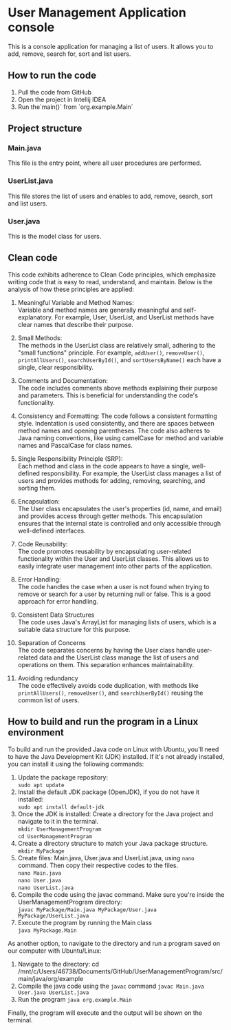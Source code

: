 # User Management Application console

This is a console application for managing a list of users.
It allows you to add, remove, search for, sort and list users.

## How to run the code

1. Pull the code from GitHub
2. Open the project in Intellij IDEA
3. Run the`main()´ from ´org.example.Main´

## Project structure

### Main.java

This file is the entry point, where all user procedures are performed.

### UserList.java

This file stores the list of users and enables to add, remove, search, sort and list users.

### User.java

This is the model class for users.

## Clean code

This code exhibits adherence to Clean Code principles, which emphasize writing code that is easy to read, understand,
and maintain. Below is the analysis of how these principles are applied:

1. Meaningful Variable and Method Names:  
   Variable and method names are generally meaningful and self-explanatory. For example, User, UserList, and UserList
   methods have clear names that describe their purpose.

2. Small Methods:  
   The methods in the UserList class are relatively small, adhering to the "small functions" principle. For
   example, `addUser()`, `removeUser()`, `printAllUsers()`, `searchUserById()`, and `sortUsersByName()` each have a
   single, clear responsibility.

3. Comments and Documentation:  
   The code includes comments above methods explaining their purpose and parameters. This is beneficial for
   understanding the code's functionality.

4. Consistency and Formatting:
   The code follows a consistent formatting style. Indentation is used consistently, and there are spaces between method
   names and opening parentheses.
   The code also adheres to Java naming conventions, like using camelCase for method and variable names and PascalCase
   for class names.

5. Single Responsibility Principle (SRP):  
   Each method and class in the code appears to have a single, well-defined responsibility. For example, the UserList
   class manages a list of users and provides methods for adding, removing, searching, and sorting them.

6. Encapsulation:  
   The User class encapsulates the user's properties (id, name, and email) and provides access through getter methods.
   This encapsulation ensures that the internal state is controlled and only accessible through well-defined interfaces.

7. Code Reusability:  
   The code promotes reusability by encapsulating user-related functionality within the User and UserList classes. This
   allows us to easily integrate user management into other parts of the application.

8. Error Handling:  
   The code handles the case when a user is not found when trying to remove or search for a user by returning null or
   false. This is a good approach for error handling.

9. Consistent Data Structures  
   The code uses Java's ArrayList for managing lists of users, which is a suitable data structure for this purpose.

10. Separation of Concerns  
    The code separates concerns by having the User class handle user-related data and the UserList class manage the list
    of users and operations on them. This separation enhances maintainability.

11. Avoiding redundancy  
    The code effectively avoids code duplication, with methods like `printAllUsers()`, `removeUser()`,
    and `searchUserById()` reusing the common list of users.

## How to build and run the program in a Linux environment

To build and run the provided Java code on Linux with Ubuntu, you'll need to have the Java Development Kit (JDK)
installed. If it's not already installed, you can install it using the following commands:

1. Update the package repository:  
   `sudo apt update`
2. Install the default JDK package (OpenJDK), if you do not have it installed:  
   `sudo apt install default-jdk`
3. Once the JDK is installed: Create a directory for the Java project and navigate to it in the terminal.  
   `mkdir UserManagementProgram`  
   `cd UserManagementProgram`
4. Create a directory structure to match your Java package structure.  
   `mkdir MyPackage`
5. Create files: Main.java, User.java and UserList.java, using `nano` command. Then copy their respective codes to the
   files.  
   `nano Main.java`  
   `nano User.java`  
   `nano UserList.java`
6. Compile the code using the javac command. Make sure you're inside the UserManagementProgram directory:  
   `javac MyPackage/Main.java MyPackage/User.java MyPackage/UserList.java`
7. Execute the program by running the Main class  
   `java MyPackage.Main`

As another option, to navigate to the directory and run a program saved on our computer with Ubuntu/Linux:

1. Navigate to the directory:
   cd /mnt/c/Users/46738/Documents/GitHub/UserManagementProgram/src/main/java/org/example
2. Compile the java code using the `javac` command
   `javac Main.java User.java UserList.java`
3. Run the program
   `java org.example.Main`

Finally, the program will execute and the output will be shown on the terminal.